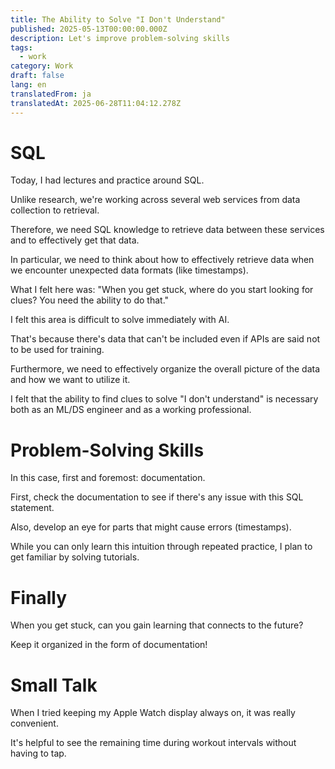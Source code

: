 ```yaml
---
title: The Ability to Solve "I Don't Understand"
published: 2025-05-13T00:00:00.000Z
description: Let's improve problem-solving skills
tags:
  - work
category: Work
draft: false
lang: en
translatedFrom: ja
translatedAt: 2025-06-28T11:04:12.278Z
---
```


# SQL

Today, I had lectures and practice around SQL.

Unlike research, we're working across several web services from data collection to retrieval.

Therefore, we need SQL knowledge to retrieve data between these services and to effectively get that data.

In particular, we need to think about how to effectively retrieve data when we encounter unexpected data formats (like timestamps).

What I felt here was: "When you get stuck, where do you start looking for clues? You need the ability to do that."

I felt this area is difficult to solve immediately with AI.

That's because there's data that can't be included even if APIs are said not to be used for training.

Furthermore, we need to effectively organize the overall picture of the data and how we want to utilize it.

I felt that the ability to find clues to solve "I don't understand" is necessary both as an ML/DS engineer and as a working professional.

# Problem-Solving Skills

In this case, first and foremost: documentation.

First, check the documentation to see if there's any issue with this SQL statement.

Also, develop an eye for parts that might cause errors (timestamps).

While you can only learn this intuition through repeated practice, I plan to get familiar by solving tutorials.

# Finally

When you get stuck, can you gain learning that connects to the future?

Keep it organized in the form of documentation!

# Small Talk

When I tried keeping my Apple Watch display always on, it was really convenient.

It's helpful to see the remaining time during workout intervals without having to tap.
